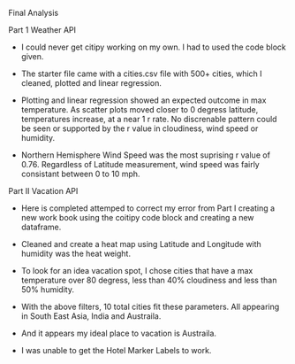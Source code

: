 Final Analysis

Part 1 
Weather API

- I could never get citipy working on my own.  I had to used the code block given.

- The starter file came with a cities.csv file with 500+ cities, which I cleaned, plotted and linear regression.

- Plotting and linear regression showed an expected outcome in max temperature. As scatter plots
moved closer to 0 degress latitude, temperatures increase, at a near 1 r rate.  No discrenable 
pattern could be seen or supported by the r value in cloudiness, wind speed or humidity.

- Northern Hemisphere Wind Speed was the most suprising r value of 0.76. Regardless of Latitude
measurement, wind speed was fairly consistant between 0 to 10 mph. 


Part II
Vacation API

- Here is completed attemped to correct my error from Part I creating a new work book using the
coitipy code block and creating a new dataframe.

- Cleaned and create a heat map using Latitude and Longitude with humidity was the heat weight.

- To look for an idea vacation spot, I chose cities that have a max temperature over 80 degress, 
less than 40% cloudiness and less than 50% humidity.

- With the above filters, 10 total cities fit these parameters. All appearing in South East Asia,
India and Austraila.  

- And it appears my ideal place to vacation is Austraila. 

- I was unable to get the Hotel Marker Labels to work.  

 